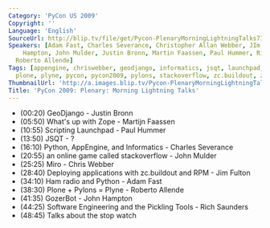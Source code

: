 ```yaml
---
Category: 'PyCon US 2009'
Copyright: ''
Language: 'English'
SourceUrl: http://blip.tv/file/get/Pycon-PlenaryMorningLightningTalks730.mp4
Speakers: [Adam Fast, Charles Severance, Christopher Allan Webber, JIm Fulton, John
    Hampton, John Mulder, Justin Bronn, Martin Faassen, Paul Hummer, Richard T. Saunders,
  Roberto Allende]
Tags: [appengine, chriswebber, geodjango, informatics, jsqt, launchpad, miro, pickling,
  plone, plyne, pycon, pycon2009, pylons, stackoverflow, zc.buildout, zope]
ThumbnailUrl: 'http://a.images.blip.tv/Pycon-PlenaryMorningLightningTalks730-226.jpg'
Title: 'PyCon 2009: Plenary: Morning Lightning Talks'
---
```

  * (00:20) GeoDjango - Justin Bronn 
  * (05:50) What's up with Zope - Martijn Faassen 
  * (10:55) Scripting Launchpad - Paul Hummer 
  * (13:50) JSQT - ? 
  * (16:10) Python, AppEngine, and Informatics - Charles Severance 
  * (20:55) an online game called stackoverflow - John Mulder 
  * (25:25) Miro - Chris Webber 
  * (28:40) Deploying applications with zc.buildout and RPM - Jim Fulton 
  * (34:10) Ham radio and Python - Adam Fast 
  * (38:30) Plone + Pylons = Plyne - Roberto Allende 
  * (41:35) GozerBot - John Hampton 
  * (44:25) Software Engineering and the Pickling Tools - Rich Saunders 
  * (48:45) Talks about the stop watch 
